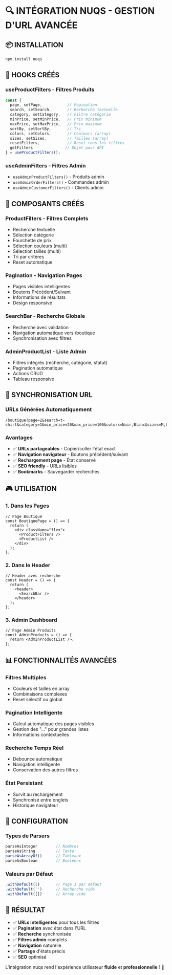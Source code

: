 # 🔍 INTÉGRATION NUQS - GESTION D'URL AVANCÉE

## 📦 INSTALLATION
```bash
npm install nuqs
```

## 🎯 HOOKS CRÉÉS

### **useProductFilters** - Filtres Produits
```typescript
const {
  page, setPage,           // Pagination
  search, setSearch,       // Recherche textuelle
  category, setCategory,   // Filtre catégorie
  minPrice, setMinPrice,   // Prix minimum
  maxPrice, setMaxPrice,   // Prix maximum
  sortBy, setSortBy,       // Tri
  colors, setColors,       // Couleurs (array)
  sizes, setSizes,         // Tailles (array)
  resetFilters,            // Reset tous les filtres
  getFilters              // Objet pour API
} = useProductFilters();
```

### **useAdminFilters** - Filtres Admin
- `useAdminProductFilters()` - Produits admin
- `useAdminOrderFilters()` - Commandes admin  
- `useAdminCustomerFilters()` - Clients admin

## 🧩 COMPOSANTS CRÉÉS

### **ProductFilters** - Filtres Complets
- Recherche textuelle
- Sélection catégorie
- Fourchette de prix
- Sélection couleurs (multi)
- Sélection tailles (multi)
- Tri par critères
- Reset automatique

### **Pagination** - Navigation Pages
- Pages visibles intelligentes
- Boutons Précédent/Suivant
- Informations de résultats
- Design responsive

### **SearchBar** - Recherche Globale
- Recherche avec validation
- Navigation automatique vers /boutique
- Synchronisation avec filtres

### **AdminProductList** - Liste Admin
- Filtres intégrés (recherche, catégorie, statut)
- Pagination automatique
- Actions CRUD
- Tableau responsive

## 🔗 SYNCHRONISATION URL

### **URLs Générées Automatiquement**
```
/boutique?page=2&search=t-shirt&category=1&min_price=20&max_price=100&colors=Noir,Blanc&sizes=M,L&sort=price_asc
```

### **Avantages**
- ✅ **URLs partageables** - Copier/coller l'état exact
- ✅ **Navigation navigateur** - Boutons précédent/suivant
- ✅ **Rechargement page** - État conservé
- ✅ **SEO friendly** - URLs lisibles
- ✅ **Bookmarks** - Sauvegarder recherches

## 🎮 UTILISATION

### **1. Dans les Pages**
```tsx
// Page Boutique
const BoutiquePage = () => {
  return (
    <div className="flex">
      <ProductFilters />
      <ProductList />
    </div>
  );
};
```

### **2. Dans le Header**
```tsx
// Header avec recherche
const Header = () => {
  return (
    <header>
      <SearchBar />
    </header>
  );
};
```

### **3. Admin Dashboard**
```tsx
// Page Admin Produits
const AdminProducts = () => {
  return <AdminProductList />;
};
```

## 📊 FONCTIONNALITÉS AVANCÉES

### **Filtres Multiples**
- Couleurs et tailles en array
- Combinaisons complexes
- Reset sélectif ou global

### **Pagination Intelligente**
- Calcul automatique des pages visibles
- Gestion des "..." pour grandes listes
- Informations contextuelles

### **Recherche Temps Réel**
- Debounce automatique
- Navigation intelligente
- Conservation des autres filtres

### **État Persistant**
- Survit au rechargement
- Synchronisé entre onglets
- Historique navigateur

## 🔧 CONFIGURATION

### **Types de Parsers**
```typescript
parseAsInteger        // Nombres
parseAsString         // Texte
parseAsArrayOf()      // Tableaux
parseAsBoolean        // Booléens
```

### **Valeurs par Défaut**
```typescript
.withDefault(1)       // Page 1 par défaut
.withDefault('')      // Recherche vide
.withDefault([])      // Array vide
```

## 🎯 RÉSULTAT

- ✅ **URLs intelligentes** pour tous les filtres
- ✅ **Pagination** avec état dans l'URL
- ✅ **Recherche** synchronisée
- ✅ **Filtres admin** complets
- ✅ **Navigation** naturelle
- ✅ **Partage** d'états précis
- ✅ **SEO** optimisé

L'intégration nuqs rend l'expérience utilisateur **fluide** et **professionnelle** ! 🚀
